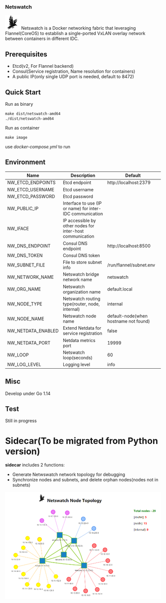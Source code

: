 ### Netswatch
![Logo](pics/logo.png) 
Netswatch is a Docker networking fabric that leveraging Flannel(CoreOS) to establish a single-ported VxLAN overlay network between containers in different IDC.

## Prerequisites
* Etcd(v2, For Flannel backend)
* Consul(Service registration, Name resolution for containers)
* A public IP(only single UDP port is needed, default to 8472)

## Quick Start
Run as binary
```
make dist/netswatch-amd64
./dist/netswatch-amd64
```

Run as container
```
make image
```
use *docker-compose.yml* to run

## Environment
Name | Description | Default
--- | --- | ---
NW_ETCD_ENDPOINTS | Etcd endpoint | http://localhost:2379
NW_ETCD_USERNAME | Etcd username | 
NW_ETCD_PASSWORD | Etcd password | 
NW_PUBLIC_IP | Interface to use (IP or name) for inter-IDC communication | 
NW_IFACE | IP accessible by other nodes for inter-host communication | 
NW_DNS_ENDPOINT | Consul DNS endpoint | http://localhost:8500
NW_DNS_TOKEN | Consul DNS token | 
NW_SUBNET_FILE | File to store subnet info | /run/flannel/subnet.env
NW_NETWORK_NAME | Netswatch bridge network name | netswatch
NW_ORG_NAME | Netswatch organization name | default.local
NW_NODE_TYPE | Netswatch routing type(router, node, internal) | internal
NW_NODE_NAME | Netswatch node name | default-node(when hostname not found)
NW_NETDATA_ENABLED | Extend Netdata for service registration | false
NW_NETDATA_PORT | Netdata metrics port | 19999
NW_LOOP | Netswatch loop(seconds) | 60
NW_LOG_LEVEL | Logging level | info



## Misc
Develop under Go 1.14


## Test
Still in progress

# Sidecar(To be migrated from Python version)

**sidecar** includes 2 functions:

* Generate Netwswatch network topology for debugging
* Synchronize nodes and subnets, and delete orphan nodes(nodes not in subnets)

![Logo](pics/preview.png) 

